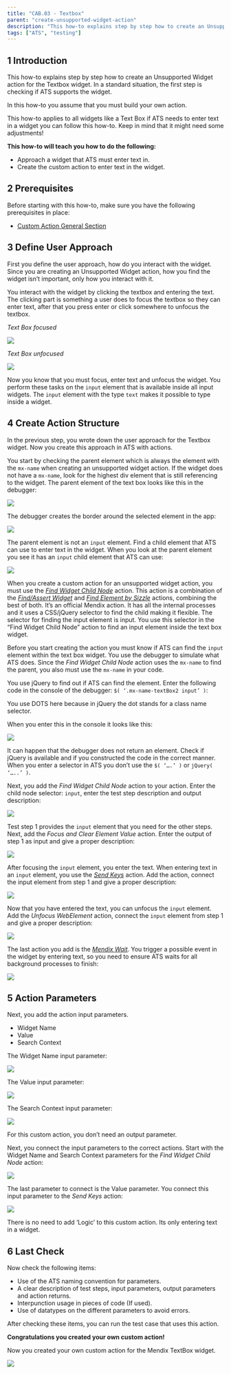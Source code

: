 ```yaml
---
title: "CAB.03 - Textbox"
parent: "create-unsupported-widget-action"
description: "This how-to explains step by step how to create an Unsupported Widget action for the Mendix Textbox widget."
tags: ["ATS", "testing"]
---
```


## 1 Introduction

This how-to explains step by step how to create an Unsupported Widget action for the Textbox widget. In a standard situation, the first step is checking if ATS supports the widget. 

In this how-to you assume that you must build your own action.

This how-to applies to all widgets like a Text Box if ATS needs to enter text in a widget you can follow this how-to. Keep in mind that it might need some adjustments!

**This how-to will teach you how to do the following:**
* Approach a widget that ATS must enter text in.
* Create the custom action to enter text in the widget.

## 2 Prerequisites

Before starting with this how-to, make sure you have the following prerequisites in place:

*  [Custom Action General Section](custom-action-general)

## 3 Define User Approach

First you define the user approach, how do you interact with the widget. Since you are creating an Unsupported Widget action, how you find the widget isn’t important, only how you interact with it.

You interact with the widget by clicking the textbox and entering the text. The clicking part is something a user does to focus the textbox so they can enter text, after that you press enter or click somewhere to unfocus the textbox.

_Text Box focused_

![](attachments/create-unsupported-widget/cab-03-textbox/text-box-focused.png)

_Text Box unfocused_

![](attachments/create-unsupported-widget/cab-03-textbox/text-box-unfocused.png)

Now you know that you must focus, enter text and unfocus the widget. You perform these tasks on the `input` element that is available inside all input widgets. The `input` element with the type `text` makes it possible to type inside a widget.

## 4 Create Action Structure

In the previous step, you wrote down the user approach for the Textbox widget. Now you create this approach in ATS with actions.

You start by checking the parent element which is always the element with the `mx-name` when creating an unsupported widget action. If the widget does not have a `mx-name`, look for the highest div element that is still referencing to the widget. 
The parent element of the text box looks like this in the debugger:

![](attachments/create-unsupported-widget/cab-03-textbox/text-box-parentelement-debugger.png)


The debugger creates the border around the selected element in the app:

![](attachments/create-unsupported-widget/cab-03-textbox/text-box-parentelement-outlined.png)

The parent element is not an `input` element. Find a child element that ATS can use to enter text in the widget. When you look at the parent element you see it has an `input` child element that ATS can use:

![](attachments/create-unsupported-widget/cab-03-textbox/text-box-childelement-input-debugger.png)

When you create a custom action for an unsupported widget action, you must use the _[Find Widget Child Node](/refguide-ats-1/find-widget-child-node)_ action. This action is a combination of the _[Find/Assert Widget](/refguide-ats-1/findassert-widget)_ and _[Find Element by Sizzle](/refguide-ats-1/find-element-by-sizzle)_ actions, combining the best of both. It’s an official Mendix action. It has all the internal processes and it uses a CSS/jQuery selector to find the child making it flexible. The selector for finding the input element is input. You use this selector in the “Find Widget Child Node” action to find an input element inside the text box widget.

Before you start creating the action you must know if ATS can find the `input` element within the text box widget. You use the debugger to simulate what ATS does. Since the _Find Widget Child Node_ action uses the `mx-name` to find the parent, you also must use the `mx-name` in your code.

You use jQuery to find out if ATS can find the element. Enter the following code in the console of the debugger: `$( ‘.mx-name-textBox2 input’ )`: 

You use DOTS here because in jQuery the dot stands for a class name selector.

When you enter this in the console it looks like this:

![](attachments/create-unsupported-widget/cab-03-textbox/text-box-childelement-selector.png)

It can happen that the debugger does not return an element. Check if jQuery is available and if you constructed the code in the correct manner.
When you enter a selector in ATS you don’t use the `$( ‘….’ )` or `jQuery( ‘…..’ )`.

Next, you add the _Find Widget Child Node_ action to your action. Enter the child node selector: `input`, enter the test step description and output description:

![](attachments/create-unsupported-widget/cab-03-textbox/text-box-findwidgetchildnode-add.png)

Test step 1 provides the `input` element that you need for the other steps. Next, add the _Focus and Clear Element Value_ action. Enter the output of step 1 as input and give a proper description:

![](attachments/create-unsupported-widget/cab-03-textbox/text-box-focusclearelementvalue-add.png)

After focusing the `input` element, you enter the text. When entering text in an `input` element, you use the [_Send Keys_](/refguide-ats-1/send-keys) action. Add the action, connect the input element from step 1 and give a proper description:

![](attachments/create-unsupported-widget/cab-03-textbox/text-box-sendkeys-add.png)

Now that you have entered the text, you can unfocus the `input` element. Add the _Unfocus WebElement_ action, connect the `input` element from step 1 and give a proper description:

![](attachments/create-unsupported-widget/cab-03-textbox/text-box-unfocuswebelement-add.png)

The last action you add is the [_Mendix Wait_](/refguide-ats-1/mendix-wait). You trigger a possible event in the widget by entering text, so you need to ensure ATS waits for all background processes to finish:

![](attachments/create-unsupported-widget/cab-03-textbox/text-box-mendix-wait.png)

## 5 Action Parameters

Next, you add the action input parameters.
* Widget Name
* Value
* Search Context

The Widget Name input parameter:

![](attachments/create-unsupported-widget/cab-03-textbox/text-box-widgetname-parameter.png)

The Value input parameter:

![](attachments/create-unsupported-widget/cab-03-textbox/text-box-value-parameter.png)

The Search Context input parameter:

![](attachments/create-unsupported-widget/cab-03-textbox/text-box-searchcontext-parameter.png)

For this custom action, you don’t need an output parameter.

Next, you connect the input parameters to the correct actions. Start with the Widget Name and Search Context parameters for the _Find Widget Child Node_ action:

![](attachments/create-unsupported-widget/cab-03-textbox/text-box-actioninputparameters-findwidgetchildnode.png)

The last parameter to connect is the Value parameter. You connect this input parameter to the _Send Keys_ action:

![](attachments/create-unsupported-widget/cab-03-textbox/text-box-actioninputparameters-sendkeys.png)

There is no need to add ‘Logic’ to this custom action. Its only entering text in a widget.

## 6 Last Check

Now check the following items:

*  Use of the ATS naming convention for parameters.
*  A clear description of test steps, input parameters, output parameters and action returns.
*  Interpunction usage in pieces of code (If used).
*  Use of datatypes on the different parameters to avoid errors.

After checking these items, you can run the test case that uses this action.

**Congratulations you created your own custom action!**

Now you created your own custom action for the Mendix TextBox widget.

![](attachments/create-unsupported-widget/cab-03-textbox/text-box-finishedaction.png)